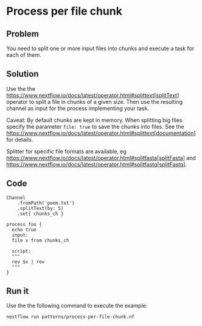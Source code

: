 # Process per file chunk  

## Problem 

You need to split one or more input files into chunks and execute a task for each of them.

## Solution

Use the the https://www.nextflow.io/docs/latest/operator.html#splittext[splitText] operator to split a file in chunks of a given size. Then use the resulting channel as input for the process implementing your task. 

Caveat: By default chunks are kept in memory. When splitting big files specify the parameter `file: true` to save the chunks into files. See the https://www.nextflow.io/docs/latest/operator.html#splittext[documentation] for details.

Splitter for specific file formats are available, eg https://www.nextflow.io/docs/latest/operator.html#splitfasta[splitFasta] and https://www.nextflow.io/docs/latest/operator.html#splitfastq[splitFastq].
 

## Code 

    Channel
        .fromPath('poem.txt')
        .splitText(by: 5)
        .set{ chunks_ch }

    process foo {
      echo true
      input: 
      file x from chunks_ch

      script:
      """
      rev $x | rev
      """
    } 


## Run it 

Use the the following command to execute the example:

    nextflow run patterns/process-per-file-chunk.nf

